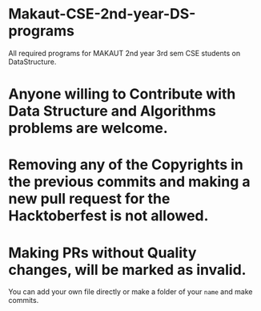 # Makaut-CSE-2nd-year-DS-programs
All required programs for MAKAUT 2nd year 3rd sem CSE students on DataStructure.


# Anyone willing to Contribute with Data Structure and Algorithms problems are welcome.
# Removing any of the Copyrights in the previous commits and making a new pull request for the Hacktoberfest is not allowed.

# Making PRs without Quality changes, will be marked as invalid.

You can add your own file directly or make a folder of your `name` and make commits.
